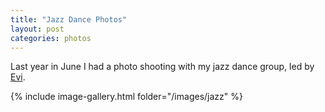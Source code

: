 ```yaml
---
title: "Jazz Dance Photos"
layout: post
categories: photos
---
```


Last year in June I had a photo shooting with my jazz dance group, led by <a href="https://evgenia-itkina.com/">Evi</a>.

{% include image-gallery.html folder="/images/jazz" %}
